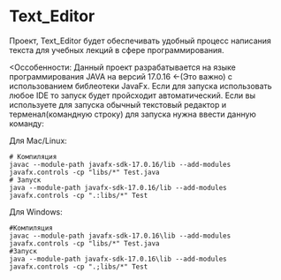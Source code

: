 # Text_Editor
Проект, Text_Editor будет обеспечивать удобный процесс написания текста для учебных лекций в сфере программирования.

<Оссобенности:
Данный проект разрабатывается на языке программирования JAVA на версий 17.0.16 <-(Это важно) с использованием библеотеки JavaFx. Если для запуска использовать любое IDE то запуск будет пройсходит автоматический. Если вы используете для запуска обычный текстовый редактор и терменал(командную строку) для запуска нужна ввести данную команду:


   Для Mac/Linux:
   
	# Компиляция
	javac --module-path javafx-sdk-17.0.16/lib --add-modules javafx.controls -cp "libs/*" Test.java
	# Запуск
	java --module-path javafx-sdk-17.0.16/lib --add-modules javafx.controls -cp ".:libs/*" Test
   

   Для Windows:

	#Компиляция
	javac --module-path javafx-sdk-17.0.16\lib --add-modules javafx.controls -cp "libs/*" Test.java
    #Запуск
	java --module-path javafx-sdk-17.0.16\lib --add-modules javafx.controls -cp ".;libs/*" Test
